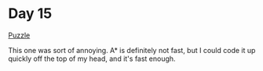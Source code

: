 # Day 15

[Puzzle](https://adventofcode.com/2021/day/15)

This one was sort of annoying. A\* is definitely not fast, but I could
code it up quickly off the top of my head, and it's fast enough.
